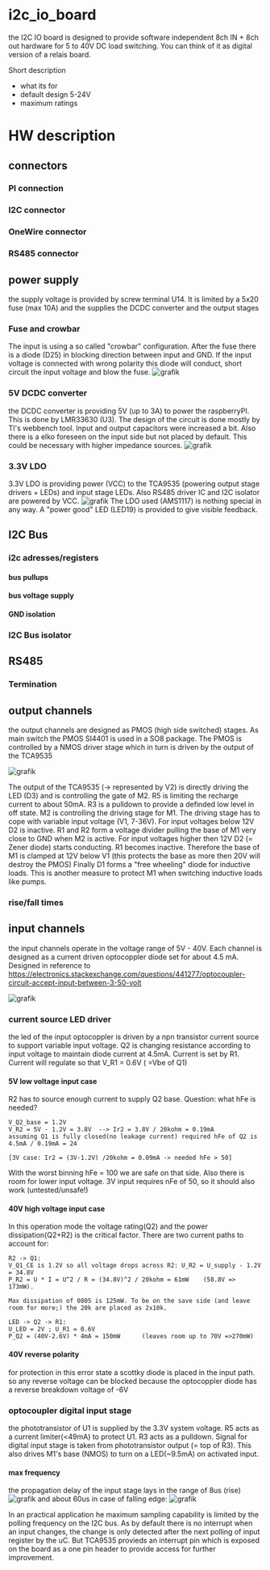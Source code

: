 # i2c_io_board
the I2C IO board is designed to provide software independent 8ch IN + 8ch out hardware for 5 to 40V DC load switching.
You can think of it as digital version of a relais board.

Short description
- what its for
- default design 5-24V
- maximum ratings

# HW description
## connectors
### PI connection
### I2C connector
### OneWire connector
### RS485 connector

## power supply
the supply voltage is provided by screw terminal U14. It is limited by a 5x20 fuse (max 10A) and the supplies the DCDC converter and the output stages
### Fuse and crowbar
The input is using a so called "crowbar" configuration. After the fuse there is a diode (D25) in blocking direction between input and GND. If the input voltage is connected with wrong polarity this diode will conduct, short circuit the input voltage and blow the fuse.
![grafik](https://github.com/unddef/i2c_io_board/assets/27676292/e7af824d-4be5-4e5e-b579-71d84d57db8b)

### 5V DCDC converter
the DCDC converter is providing 5V (up to 3A) to power the raspberryPI. This is done by LMR33630 (U3). The design of the circuit is done mostly by TI's webbench tool. Input and output capacitors were increased a bit. Also there is a elko foreseen on the input side but not placed by default. This could be necessary with higher impedance sources.
![grafik](https://github.com/unddef/i2c_io_board/assets/27676292/44d234a6-0c98-4f36-afb8-aa0dba3ddea5)

### 3.3V LDO
3.3V LDO is providing power (VCC) to the TCA9535 (powering output stage drivers + LEDs) and input stage LEDs. Also RS485 driver IC and I2C isolator are powered by VCC.
![grafik](https://github.com/unddef/i2c_io_board/assets/27676292/3d7f291f-130a-4452-b777-6a9e19991fbc)
The LDO used (AMS1117) is nothing special in any way. 
A "power good" LED (LED19) is provided to give visible feedback.

## I2C Bus
### i2c adresses/registers
#### bus pullups
#### bus voltage supply
#### GND isolation 
### I2C Bus isolator 

## RS485
### Termination
 
## output channels
the output channels are designed as PMOS (high side switched) stages. As main switch the PMOS SI4401 is used in a SO8 package. The PMOS is controlled by a NMOS driver stage which in turn is driven by the output of the TCA9535

![grafik](https://github.com/unddef/i2c_io_board/assets/27676292/f72a22b6-0c97-4ae1-991f-f4bb4c2ae579)

The output of the TCA9535 (-> represented by V2) is directly driving the LED (D3) and is controlling the gate of M2. R5 is limiting the recharge current to about 50mA. R3 is a pulldown to provide a definded low level in off state.
M2 is controlling the driving stage for M1. The driving stage has to cope with variable input voltage (V1, 7-36V). For input voltages below 12V D2 is inactive. R1 and R2 form a voltage divider pulling the base of M1 very close to GND when M2 is active.
For input voltages higher then 12V D2 (= Zener diode) starts conducting. R1 becomes inactive. Therefore the base of M1 is clamped at 12V below V1 (this protects the base as more then 20V will destroy the PMOS)
Finally D1 forms a "free wheeling" diode for inductive loads. This is another measure to protect M1 when switching inductive loads like pumps.

### rise/fall times

## input channels
the input channels operate in the voltage range of 5V - 40V. Each channel is designed as a current driven optocoppler diode set for about 4.5 mA.
Designed in reference to https://electronics.stackexchange.com/questions/441277/optocoupler-circuit-accept-input-between-3-50-volt

![grafik](https://github.com/unddef/i2c_io_board/assets/27676292/24c5da66-366c-436f-954b-165b17396760)

### current source LED driver
the led of the input optocoppler is driven by a npn transistor current source to support variable input voltage. Q2 is changing resistance according to input voltage to maintain diode current at 4.5mA.
Current is set by R1. Current will regulate so that V_R1 = 0.6V ( =Vbe of Q1)

#### 5V low voltage input case
R2 has to source enough current to supply Q2 base. Question: what hFe is needed?
```
V_Q2_base = 1.2V
V_R2 = 5V - 1.2V = 3.8V  --> Ir2 = 3.8V / 20kohm = 0.19mA
assuming Q1 is fully closed(no leakage current) required hFe of Q2 is 4.5mA / 0.19mA = 24

[3V case: Ir2 = (3V-1.2V) /20kohm = 0.09mA -> needed hFe > 50]
```
With the worst binning hFe = 100 we are safe on that side. Also there is room for lower input voltage. 3V  input requires nFe of 50, so it should also work (untested/unsafe!)

#### 40V high voltage input case
In this operation mode the voltage rating(Q2) and the power dissipation(Q2+R2) is the critical factor. There are two current paths to account for:
```
R2 -> Q1:
V_Q1_CE is 1.2V so all voltage drops across R2: U_R2 = U_supply - 1.2V = 34.8V
P_R2 = U * I = U^2 / R = (34.8V)^2 / 20kohm = 61mW    (58.8V => 173mW).

Max dissipation of 0805 is 125mW. To be on the save side (and leave room for more;) the 20k are placed as 2x10k.

LED -> Q2 -> R1:
U_LED = 2V ; U_R1 = 0.6V
P_Q2 = (40V-2.6V) * 4mA = 150mW      (leaves room up to 70V =>270mW)
```
#### 40V reverse polarity
for protection in this error state a scottky diode is placed in the input path. so any reverse voltage can be blocked because the optocoppler diode has a reverse breakdown voltage of -6V

### optocoupler digital input stage
the phototransistor of U1 is supplied by the 3.3V system voltage. R5 acts as a current limiter(<49mA) to protect U1. R3 acts as a pulldown. Signal for digital input stage is taken from phototransistor output (= top of R3). This also drives M1's base (NMOS) to turn on a LED(~9.5mA) on activated input.

#### max frequency
the propagation delay of the input stage lays in the range of 8us (rise) 
![grafik](https://github.com/unddef/i2c_io_board/assets/27676292/e3de92a7-b995-49b4-a995-59a59334d5b3)
and about 60us in case of falling edge:
![grafik](https://github.com/unddef/i2c_io_board/assets/27676292/2f7c6752-4496-487a-a1c9-ee845cab159b)

In an practical application he maximum sampling capability is limited by the polling frequency on the I2C bus. As by default there is no interrupt when an input changes, the change is only detected after the next polling of input register by the uC. But TCA9535 provieds an interrupt pin which is exposed on the board as a one pin header to provide access for further improvement.
